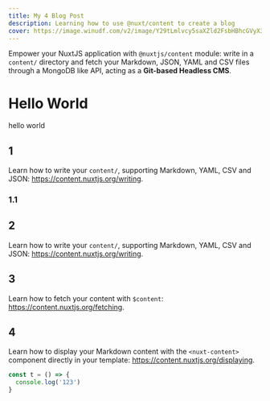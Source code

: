```yaml
---
title: My 4 Blog Post
description: Learning how to use @nuxt/content to create a blog
cover: https://image.winudf.com/v2/image/Y29tLmlvcy5saXZld2FsbHBhcGVyX3NjcmVlbl8wXzE1MjIxMzkxOTBfMDYx/screen-0.jpg?fakeurl=1&type=.jpg
---
```


Empower your NuxtJS application with `@nuxtjs/content` module: write in a `content/` directory and fetch your Markdown, JSON, YAML and CSV files through a MongoDB like API, acting as a **Git-based Headless CMS**.

# Hello World

hello world

## 1

Learn how to write your `content/`, supporting Markdown, YAML, CSV and JSON: https://content.nuxtjs.org/writing.

### 1.1

## 2

Learn how to write your `content/`, supporting Markdown, YAML, CSV and JSON: https://content.nuxtjs.org/writing.

## 3

Learn how to fetch your content with `$content`: https://content.nuxtjs.org/fetching.

## 4

Learn how to display your Markdown content with the `<nuxt-content>` component directly in your template: https://content.nuxtjs.org/displaying.

```js
const t = () => {
  console.log('123')
}
```
